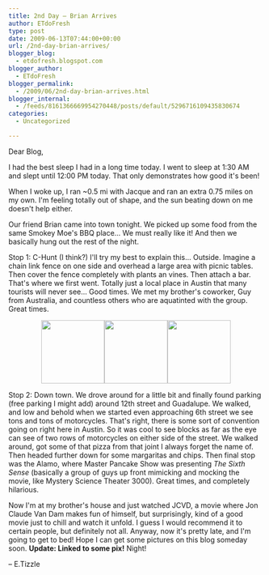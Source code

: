 ```yaml
---
title: 2nd Day – Brian Arrives
author: ETdoFresh
type: post
date: 2009-06-13T07:44:00+00:00
url: /2nd-day-brian-arrives/
blogger_blog:
  - etdofresh.blogspot.com
blogger_author:
  - ETdoFresh
blogger_permalink:
  - /2009/06/2nd-day-brian-arrives.html
blogger_internal:
  - /feeds/8161366669954270448/posts/default/5296716109435830674
categories:
  - Uncategorized

---
```

Dear Blog,

I had the best sleep I had in a long time today. I went to sleep at 1:30 AM and slept until 12:00 PM today. That only demonstrates how good it's been!

When I woke up, I ran ~0.5 mi with Jacque and ran an extra 0.75 miles on my own. I'm feeling totally out of shape, and the sun beating down on me doesn't help either.

Our friend Brian came into town tonight. We picked up some food from the same Smokey Moe's BBQ place... We must really like it! And then we basically hung out the rest of the night.

Stop 1: C-Hunt (I think?) I'll try my best to explain this... Outside. Imagine a chain link fence on one side and overhead a large area with picnic tables. Then cover the fence completely with plants an vines. Then attach a bar. That's where we first went. Totally just a local place in Austin that many tourists will never see... Good times. We met my brother's coworker, Guy from Australia, and countless others who are aquatinted with the group. Great times.

<p align="center">
  <a href="http://photos-c.ak.fbcdn.net/hphotos-ak-snc1/hs099.snc1/4751_90111046459_623396459_1837274_7831900_n.jpg"><img src="http://photos-c.ak.fbcdn.net/hphotos-ak-snc1/hs099.snc1/4751_90111046459_623396459_1837274_7831900_n.jpg" width="125" /></a><a href="http://photos-h.ak.fbcdn.net/hphotos-ak-snc1/hs119.snc1/4751_90111071459_623396459_1837279_652132_n.jpg"><img src="http://photos-h.ak.fbcdn.net/hphotos-ak-snc1/hs119.snc1/4751_90111071459_623396459_1837279_652132_n.jpg" width="125" /></a><a href="http://photos-h.ak.fbcdn.net/hphotos-ak-snc1/hs099.snc1/4751_90111116459_623396459_1837287_6173284_n.jpg"><img src="http://photos-h.ak.fbcdn.net/hphotos-ak-snc1/hs099.snc1/4751_90111116459_623396459_1837287_6173284_n.jpg" width="125" /></a>
</p>

Stop 2: Down town. We drove around for a little bit and finally found parking (free parking I might add) around 12th street and Guadalupe. We walked, and low and behold when we started even approaching 6th street we see tons and tons of motorcycles. That's right, there is some sort of convention going on right here in Austin. So it was cool to see blocks as far as the eye can see of two rows of motorcycles on either side of the street. We walked around, got some of that pizza from that joint I always forget the name of. Then headed further down for some margaritas and chips. Then final stop was the Alamo, where Master Pancake Show was presenting <span style="font-style: italic;">The Sixth Sense</span> (basically a group of guys up front mimicking and mocking the movie, like Mystery Science Theater 3000). Great times, and completely hilarious.

Now I'm at my brother's house and just watched JCVD, a movie where Jon Claude Van Dam makes fun of himself, but surprisingly, kind of a good movie just to chill and watch it unfold. I guess I would recommend it to certain people, but definitely not all. Anyway, now it's pretty late, and I'm going to get to bed! Hope I can get some pictures on this blog someday soon. **Update: Linked to some pix!** Night!

– E.Tizzle